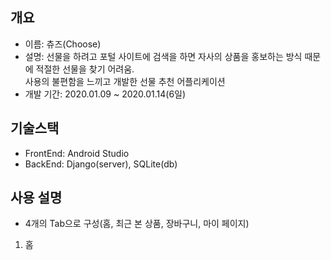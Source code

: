 ## 개요
* 이름: 츄즈(Choose)
* 설명: 선물을 하려고 포털 사이트에 검색을 하면 자사의 상품을 홍보하는 방식 때문에 적절한 선물을 찾기 어려움. </br>
        사용의 불편함을 느끼고 개발한 선물 추천 어플리케이션
* 개발 기간: 2020.01.09 ~ 2020.01.14(6일)

## 기술스택
* FrontEnd: Android Studio
* BackEnd: Django(server), SQLite(db)

## 사용 설명
* 4개의 Tab으로 구성(홈, 최근 본 상품, 장바구니, 마이 페이지)
1. 홈
